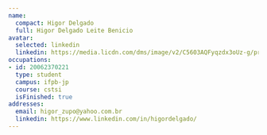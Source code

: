 ```yaml
---
name:
  compact: Higor Delgado
  full: Higor Delgado Leite Benicio
avatar:
  selected: linkedin
  linkedin: https://media.licdn.com/dms/image/v2/C5603AQFyqzdx3oUz-g/profile-displayphoto-shrink_400_400/profile-displayphoto-shrink_400_400/0/1523988154352?e=1732752000&v=beta&t=ZJALhsVEb-YZxZ2XdmqwTuRGN941q0m3P_60y9jDBE0
occupations:
- id: 20062370221
  type: student
  campus: ifpb-jp
  course: cstsi
  isFinished: true
addresses:
  email: higor_zupo@yahoo.com.br
  linkedin: https://www.linkedin.com/in/higordelgado/
---
```

